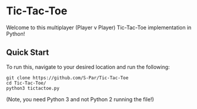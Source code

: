 # Tic-Tac-Toe
Welcome to this multiplayer (Player v Player) Tic-Tac-Toe implementation in Python!
## Quick Start
To run this, navigate to your desired location and run the following:
```console
git clone https://github.com/S-Par/Tic-Tac-Toe
cd Tic-Tac-Toe/
python3 tictactoe.py
```
(Note, you need Python 3 and not Python 2 running the file!)
